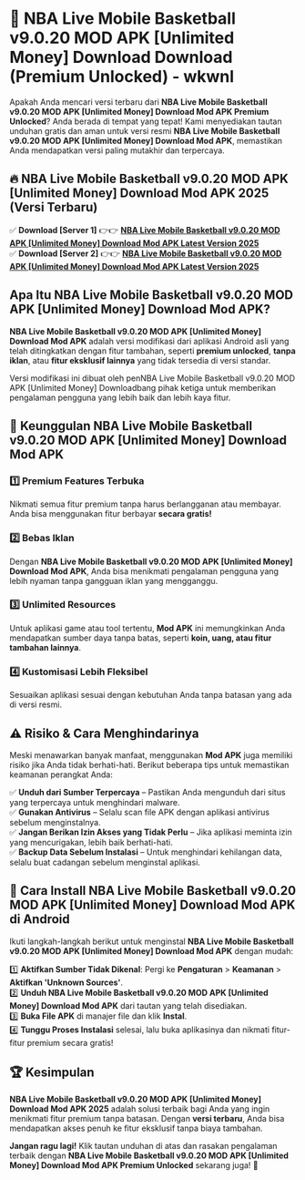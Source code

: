 # 🎯 NBA Live Mobile Basketball v9.0.20 MOD APK [Unlimited Money] Download  Download (Premium Unlocked) -  wkwnl

Apakah Anda mencari versi terbaru dari **NBA Live Mobile Basketball v9.0.20 MOD APK [Unlimited Money] Download Mod APK Premium Unlocked**? Anda berada di tempat yang tepat! Kami menyediakan tautan unduhan gratis dan aman untuk versi resmi **NBA Live Mobile Basketball v9.0.20 MOD APK [Unlimited Money] Download Mod APK**, memastikan Anda mendapatkan versi paling mutakhir dan terpercaya.

## 🔥 NBA Live Mobile Basketball v9.0.20 MOD APK [Unlimited Money] Download Mod APK 2025 (Versi Terbaru)

✅ **Download [Server 1]** 👉👉 [**NBA Live Mobile Basketball v9.0.20 MOD APK [Unlimited Money] Download Mod APK Latest Version 2025**](https://momento.my/?title=NBA_Live_Mobile_Basketball_v9.0.20_MOD_APK_[Unlimited_Money]_Download)  
✅ **Download [Server 2]** 👉👉 [**NBA Live Mobile Basketball v9.0.20 MOD APK [Unlimited Money] Download Mod APK Latest Version 2025**](https://momento.my/?title=NBA_Live_Mobile_Basketball_v9.0.20_MOD_APK_[Unlimited_Money]_Download)  

## Apa Itu NBA Live Mobile Basketball v9.0.20 MOD APK [Unlimited Money] Download Mod APK?

**NBA Live Mobile Basketball v9.0.20 MOD APK [Unlimited Money] Download Mod APK** adalah versi modifikasi dari aplikasi Android asli yang telah ditingkatkan dengan fitur tambahan, seperti **premium unlocked**, **tanpa iklan**, atau **fitur eksklusif lainnya** yang tidak tersedia di versi standar.

Versi modifikasi ini dibuat oleh penNBA Live Mobile Basketball v9.0.20 MOD APK [Unlimited Money] Downloadbang pihak ketiga untuk memberikan pengalaman pengguna yang lebih baik dan lebih kaya fitur.

## 🎯 Keunggulan NBA Live Mobile Basketball v9.0.20 MOD APK [Unlimited Money] Download Mod APK

### 1️⃣ Premium Features Terbuka
Nikmati semua fitur premium tanpa harus berlangganan atau membayar. Anda bisa menggunakan fitur berbayar **secara gratis!**

### 2️⃣ Bebas Iklan
Dengan **NBA Live Mobile Basketball v9.0.20 MOD APK [Unlimited Money] Download Mod APK**, Anda bisa menikmati pengalaman pengguna yang lebih nyaman tanpa gangguan iklan yang mengganggu.

### 3️⃣ Unlimited Resources
Untuk aplikasi game atau tool tertentu, **Mod APK** ini memungkinkan Anda mendapatkan sumber daya tanpa batas, seperti **koin, uang, atau fitur tambahan lainnya**.

### 4️⃣ Kustomisasi Lebih Fleksibel
Sesuaikan aplikasi sesuai dengan kebutuhan Anda tanpa batasan yang ada di versi resmi.

## ⚠️ Risiko & Cara Menghindarinya

Meski menawarkan banyak manfaat, menggunakan **Mod APK** juga memiliki risiko jika Anda tidak berhati-hati. Berikut beberapa tips untuk memastikan keamanan perangkat Anda:

✅ **Unduh dari Sumber Terpercaya** – Pastikan Anda mengunduh dari situs yang terpercaya untuk menghindari malware.  
✅ **Gunakan Antivirus** – Selalu scan file APK dengan aplikasi antivirus sebelum menginstalnya.  
✅ **Jangan Berikan Izin Akses yang Tidak Perlu** – Jika aplikasi meminta izin yang mencurigakan, lebih baik berhati-hati.  
✅ **Backup Data Sebelum Instalasi** – Untuk menghindari kehilangan data, selalu buat cadangan sebelum menginstal aplikasi.

## 📌 Cara Install NBA Live Mobile Basketball v9.0.20 MOD APK [Unlimited Money] Download Mod APK di Android

Ikuti langkah-langkah berikut untuk menginstal **NBA Live Mobile Basketball v9.0.20 MOD APK [Unlimited Money] Download Mod APK** dengan mudah:

1️⃣ **Aktifkan Sumber Tidak Dikenal**: Pergi ke **Pengaturan** > **Keamanan** > **Aktifkan 'Unknown Sources'**.  
2️⃣ **Unduh NBA Live Mobile Basketball v9.0.20 MOD APK [Unlimited Money] Download Mod APK** dari tautan yang telah disediakan.  
3️⃣ **Buka File APK** di manajer file dan klik **Instal**.  
4️⃣ **Tunggu Proses Instalasi** selesai, lalu buka aplikasinya dan nikmati fitur-fitur premium secara gratis!

## 🏆 Kesimpulan

**NBA Live Mobile Basketball v9.0.20 MOD APK [Unlimited Money] Download Mod APK 2025** adalah solusi terbaik bagi Anda yang ingin menikmati fitur premium tanpa batasan. Dengan **versi terbaru**, Anda bisa mendapatkan akses penuh ke fitur eksklusif tanpa biaya tambahan.

**Jangan ragu lagi!** Klik tautan unduhan di atas dan rasakan pengalaman terbaik dengan **NBA Live Mobile Basketball v9.0.20 MOD APK [Unlimited Money] Download Mod APK Premium Unlocked** sekarang juga! 🚀
